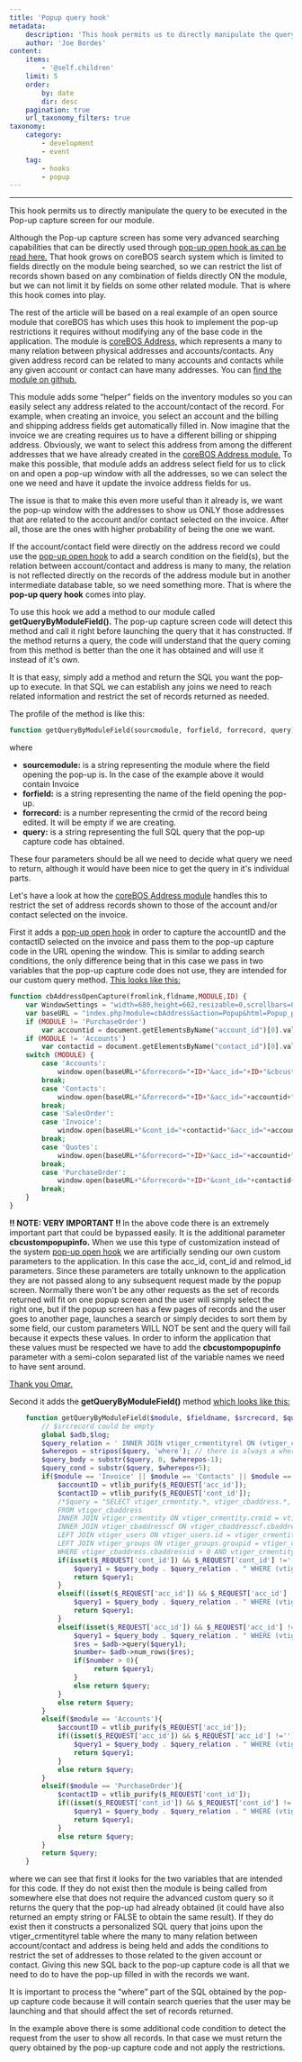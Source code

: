 ```yaml
---
title: 'Popup query hook'
metadata:
    description: 'This hook permits us to directly manipulate the query to be executed in the Pop-up capture screen for our module.'
    author: 'Joe Bordes'
content:
    items:
        - '@self.children'
    limit: 5
    order:
        by: date
        dir: desc
    pagination: true
    url_taxonomy_filters: true
taxonomy:
    category:
        - development
        - event
    tag:
        - hooks
        - popup 
---
```

---

This hook permits us to directly manipulate the query to be executed in the Pop-up capture screen for our module.

Although the Pop-up capture screen has some very advanced searching capabilities that can be directly used through [pop-up open hook as can be read here.](http://localhost/coreBOSDocumentation/developer-guide/architecture-concepts/popup_open_hook)
 That hook grows on coreBOS search system which is limited to fields directly on the module being searched, so we can restrict the list of records shown based on any combination of fields directly ON the module, but we can not limit it by fields on some other related module. That is where this hook comes into play.

The rest of the article will be based on a real example of an open source module that coreBOS has which uses this hook to implement the pop-up restrictions it requires without modifying any of the base code in the application. The module is [coreBOS Address,](https://github.com/tsolucio/coreBOSAddress) which represents a many to many relation between physical addresses and accounts/contacts. Any given address record can be related to many accounts and contacts while any given account or contact can have many addresses. You can [find the module on github.](https://github.com/tsolucio/coreBOSAddress) 

This module adds some “helper” fields on the inventory modules so you can easily select any address related to the account/contact of the record. For example, when creating an invoice, you select an account and the billing and shipping address fields get automatically filled in. Now imagine that the invoice we are creating requires us to have a different billing or shipping address. Obviously, we want to select this address from among the different addresses that we have already created in the [coreBOS Address module.](https://github.com/tsolucio/coreBOSAddress) To make this possible, that module adds an address select field for us to click on and open a pop-up window with all the addresses, so we can select the one we need and have it update the invoice address fields for us.

The issue is that to make this even more useful than it already is, we want the pop-up window with the addresses to show us ONLY those addresses that are related to the account and/or contact selected on the invoice. After all, those are the ones with higher probability of being the one we want.

If the account/contact field were directly on the address record we could use the [pop-up open hook](http://localhost/coreBOSDocumentation/developer-guide/architecture-concepts/popup_open_hook) to add a search condition on the field(s), but the relation between account/contact and address is many to many, the relation is not reflected directly on the records of the address module but in another intermediate database table, so we need something more. That is where the **pop-up query hook** comes into play.

To use this hook we add a method to our module called **getQueryByModuleField().** The pop-up capture screen code will detect this method and call it right before launching the query that it has constructed. If the method returns a query, the code will understand that the query coming from this method is better than the one it has obtained and will use it instead of it's own.

It is that easy, simply add a method and return the SQL you want the pop-up to execute. In that SQL we can establish any joins we need to reach related information and restrict the set of records returned as needed.

The profile of the method is like this:

```php
function getQueryByModuleField(sourcmodule, forfield, forrecord, query) {
```
where
- **sourcemodule:** is a string representing the module where the field opening the pop-up is. In the case of the example above it would contain Invoice
- **forfield:** is a string representing the name of the field opening the pop-up.
- **forrecord:** is a number representing the crmid of the record being edited. It will be empty if we are creating.
- **query:** is a string representing the full SQL query that the pop-up capture code has obtained. 

These four parameters should be all we need to decide what query we need to return, although it would have been nice to get the query in it's individual parts.

Let's have a look at how the [coreBOS Address module](https://github.com/tsolucio/coreBOSAddress) handles this to restrict the set of address records shown to those of the account and/or contact selected on the invoice.

First it adds a [pop-up open hook](http://localhost/coreBOSDocumentation/developer-guide/architecture-concepts/popup_open_hook) in order to capture the accountID and the contactID selected on the invoice and pass them to the pop-up capture code in the URL opening the window. This is similar to adding search conditions, the only difference being that in this case we pass in two variables that the pop-up capture code does not use, they are intended for our custom query method. [This looks like this:](https://github.com/tsolucio/coreBOSAddress/blob/master/modules/cbAddress/cbAddress.js#L25)

```php 
function cbAddressOpenCapture(fromlink,fldname,MODULE,ID) {
	var WindowSettings = "width=680,height=602,resizable=0,scrollbars=0,top=150,left=200";
	var baseURL = "index.php?module=cbAddress&action=Popup&html=Popup_picker&form=vtlibPopupView&forfield="+fldname+"&srcmodule="+MODULE;
	if (MODULE != 'PurchaseOrder')
		var accountid = document.getElementsByName("account_id")[0].value;
	if (MODULE != 'Accounts')
		var contactid = document.getElementsByName("contact_id")[0].value;
	switch (MODULE) {
		case 'Accounts':
			window.open(baseURL+"&forrecord="+ID+"&acc_id="+ID+"&cbcustompopupinfo=acc_id","vtlibui10",WindowSettings);
		break;
		case 'Contacts':
			window.open(baseURL+"&forrecord="+ID+"&acc_id="+accountid+"&cont_id="+contactid+"&cbcustompopupinfo=acc_id;cont_id","vtlibui10",WindowSettings);
		break;
		case 'SalesOrder':
		case 'Invoice':
			window.open(baseURL+"&cont_id="+contactid+"&acc_id="+accountid+"&relmod_id="+accountid+"&cbcustompopupinfo=acc_id;cont_id;relmod_id","vtlibui10",WindowSettings);
		break;
		case 'Quotes':
			window.open(baseURL+"&forrecord="+ID+"&acc_id="+accountid+"&cont_id="+contactid+"&relmod_id="+accountid+"&cbcustompopupinfo=acc_id;cont_id;relmod_id","vtlibui10",WindowSettings);
		break;
		case 'PurchaseOrder':
			window.open(baseURL+"&forrecord="+ID+"&cont_id="+contactid+"&relmod_id="+contactid+"&cbcustompopupinfo=cont_id;relmod_id","vtlibui10",WindowSettings);
		break;
	}
}
```
<div class="notices red">
<strong>!! NOTE: VERY IMPORTANT !! </strong>
In the above code there is an extremely important part that could be bypassed easily. It is the additional parameter <strong>cbcustompopupinfo.</strong> When we use this type of customization instead of the system 
<a href="http://localhost/coreBOSDocumentation/developer-guide/architecture-concepts/popup_open_hook">pop-up open hook</a> we are artificially sending our own custom parameters to the application. In this case the acc_id, cont_id and relmod_id parameters. Since these parameters are totally unknown to the application they are not passed along to any subsequent request made by the popup screen. Normally there won't be any other requests as the set of records returned will fit on one popup screen and the user will simply select the right one, but if the popup screen has a few pages of records and the user goes to another page, launches a search or simply decides to sort them by some field, our custom parameters WILL NOT be sent and the query will fail because it expects these values. In order to inform the application that these values must be respected we have to add the <strong>cbcustompopupinfo</strong> parameter with a semi-colon separated list of the variable names we need to have sent around.

<a href=https://github.com/omarllorens>Thank you Omar.</a>
</div>

Second it adds the <strong>getQueryByModuleField()</strong> method [which looks like this:](https://github.com/tsolucio/coreBOSAddress/blob/master/modules/cbAddress/cbAddress.php#L138)

```php
	function getQueryByModuleField($module, $fieldname, $srcrecord, $query='') {
		// $srcrecord could be empty
		global $adb,$log;
		$query_relation = ' INNER JOIN vtiger_crmentityrel ON (vtiger_crmentityrel.relcrmid = vtiger_crmentity.crmid OR vtiger_crmentityrel.crmid = vtiger_crmentity.crmid) ';
		$wherepos = stripos($query, 'where'); // there is always a where
		$query_body = substr($query, 0, $wherepos-1);
		$query_cond = substr($query, $wherepos+5);
		if($module == 'Invoice' || $module == 'Contacts' || $module == 'Quotes' || $module == 'SalesOrder') {
			$accountID = vtlib_purify($_REQUEST['acc_id']);
			$contactID = vtlib_purify($_REQUEST['cont_id']);
			/*$query = "SELECT vtiger_crmentity.*, vtiger_cbaddress.*, vtiger_cbaddresscf.* 
			FROM vtiger_cbaddress 
			INNER JOIN vtiger_crmentity ON vtiger_crmentity.crmid = vtiger_cbaddress.cbaddressid  
			INNER JOIN vtiger_cbaddresscf ON vtiger_cbaddresscf.cbaddressid = vtiger_cbaddress.cbaddressid 
			LEFT JOIN vtiger_users ON vtiger_users.id = vtiger_crmentity.smownerid 
			LEFT JOIN vtiger_groups ON vtiger_groups.groupid = vtiger_crmentity.smownerid 
			WHERE vtiger_cbaddress.cbaddressid > 0 AND vtiger_crmentity.deleted = 0" ORDER BY cbaddressno ASC ;*/
			if(isset($_REQUEST['cont_id']) && $_REQUEST['cont_id'] !='' && $_REQUEST['acc_id'] =='') {
				$query1 = $query_body . $query_relation . " WHERE (vtiger_crmentityrel.crmid = $contactID OR vtiger_crmentityrel.relcrmid = $contactID) and " . $query_cond;
				return $query1;
			}
			elseif((isset($_REQUEST['acc_id']) && $_REQUEST['acc_id'] !='' && $_REQUEST['cont_id'] =='' )) {
				$query1 = $query_body . $query_relation . " WHERE (vtiger_crmentityrel.crmid = $accountID OR vtiger_crmentityrel.relcrmid = $accountID) and " . $query_cond;
				return $query1;
			}
			elseif(isset($_REQUEST['acc_id']) && $_REQUEST['acc_id'] !='' && isset($_REQUEST['cont_id']) && $_REQUEST['cont_id'] !=''){
				$query1 = $query_body . $query_relation . " WHERE (vtiger_crmentityrel.crmid = $accountID OR vtiger_crmentityrel.relcrmid = $accountID or vtiger_crmentityrel.crmid = $contactID OR vtiger_crmentityrel.relcrmid = $contactID) and " . $query_cond;
				$res = $adb->query($query1);
				$number= $adb->num_rows($res);
				if($number > 0){
					 return $query1;
				}
				else return $query;
			}
			else return $query;
		}
		elseif($module == 'Accounts'){
			$accountID = vtlib_purify($_REQUEST['acc_id']);
			if((isset($_REQUEST['acc_id']) && $_REQUEST['acc_id'] !='')){
				$query1 = $query_body . $query_relation . " WHERE (vtiger_crmentityrel.crmid = $accountID OR vtiger_crmentityrel.relcrmid = $accountID) and " . $query_cond;;
				return $query1;
			}
			else return $query;
		}
		elseif($module == 'PurchaseOrder'){
			$contactID = vtlib_purify($_REQUEST['cont_id']);
			if((isset($_REQUEST['cont_id']) && $_REQUEST['cont_id'] !='')){
				$query1 = $query_body . $query_relation . " WHERE (vtiger_crmentityrel.crmid = $contactID OR vtiger_crmentityrel.relcrmid = $contactID) and " . $query_cond;;
				return $query1;
			}
			else return $query;
		}
		return $query;
	}
```
where we can see that first it looks for the two variables that are intended for this code. If they do not exist then the module is being called from somewhere else that does not require the advanced custom query so it returns the query that the pop-up had already obtained (it could have also returned an empty string or FALSE to obtain the same result). If they do exist then it constructs a personalized SQL query that joins upon the vtiger_crmentityrel table where the many to many relation between account/contact and address is being held and adds the conditions to restrict the set of addresses to those related to the given account or contact. Giving this new SQL back to the pop-up capture code is all that we need to do to have the pop-up filled in with the records we want.

<div class="notices red">
It is important to process the “where” part of the SQL obtained by the pop-up capture code because it will contain search queries that the user may be launching and that should affect the set of records returned.
</div>

In the example above there is some additional code condition to detect the request from the user to show all records. In that case we must return the query obtained by the pop-up capture code and not apply the restrictions.



